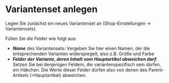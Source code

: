 # Variantenset anlegen

Legen Sie zunächst ein neues Variantenset an (Shop-Einstellungen → Variantensets).

Füllen Sie die Felder wie folgt aus: 
* ***Name*** des Variantensets: Vergeben Sie hier einen Namen, der die entsprechenden Varianten widerspiegelt, also z.B. Größe und Farbe
* ***Felder der Variante, deren Inhalt vom Hauptartikel abweichen darf***: Setzen Sie bei denjenigen Feldern, die variantenspezifisch sein dürfen, ein Häkchen. Die Werte dieser Felder dürfen also von denen des Parent-Artikels (=Hauptartikel) abweichen.


